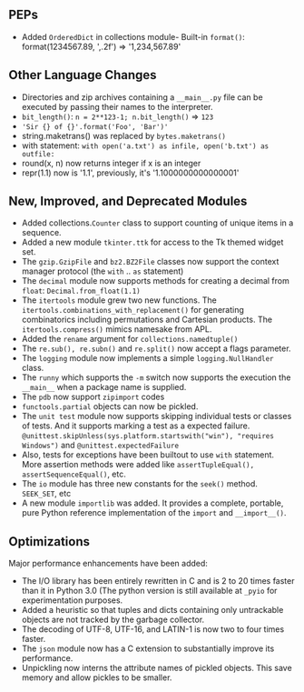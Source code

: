 PEPs
------

- Added `OrderedDict` in collections module- Built-in `format()`: format(1234567.89, ',.2f') => '1,234,567.89'


Other Language Changes
----------------------------

- Directories and zip archives containing a `__main__.py` file can be executed by passing their names to the interpreter.
- `bit_length()`: `n = 2**123-1; n.bit_length()` => `123`
- `'Sir {} of {}'.format('Foo', 'Bar')'`
- string.maketrans() was replaced by `bytes.maketrans()`
- with statement: `with open('a.txt') as infile, open('b.txt') as outfile:`
- round(x, n) now returns integer if x is an integer
- repr(1.1) now is '1.1', previously, it's '1.1000000000000001'

New, Improved, and Deprecated Modules
-----------------------------------------------

- Added collections.`Counter` class to support counting of unique items in a sequence.
- Added a new module `tkinter.ttk` for access to the Tk themed widget set.
- The `gzip.GzipFile` and `bz2.BZ2File` classes now support the context manager protocol (the `with` .. `as` statement)
- The `decimal` module now supports methods for creating a decimal from `float`: `Decimal.from_float(1.1)`
- The `itertools` module grew two new functions. The `itertools.combinations_with_replacement()` for generating combinatorics including permutations and Cartesian products. The `itertools.compress()` mimics namesake from APL.
- Added the `rename` argument for `collections.namedtuple()`
- The `re.sub(), re.subn()` and `re.split()` now accept a flags parameter.
- The `logging` module now implements a simple `logging.NullHandler` class.
- The `runny` which supports the `-m` switch now supports the execution the `__main__` when a package name is supplied.
- The `pdb` now support `zipimport` codes
- `functools.partial` objects can now be pickled.
- The `unit test` module now supports skipping individual tests or classes of tests. And it supports marking a test as a expected failure. `@unittest.skipUnless(sys.platform.startswith("win"), "requires Windows")` and `@unittest.expectedFailure`
- Also, tests for exceptions have been builtout to use `with` statement. More assertion methods were added like `assertTupleEqual(), assertSequenceEqual()`, etc.
- The `io` module has three new constants for the `seek()` method. `SEEK_SET`, etc
- A new module `importlib` was added. It provides a complete, portable, pure Python reference implementation of the `import` and `__import__()`.


Optimizations
---------------

Major performance enhancements have been added:

- The I/O library has been entirely rewritten in C and is 2 to 20 times faster than it in Python 3.0 (The python version is still available at `_pyio` for experimentation purposes.
- Added a heuristic so that tuples and dicts containing only untrackable objects are not tracked by the garbage collector.
- The decoding of UTF-8, UTF-16, and LATIN-1 is now two to four times faster.
- The `json` module now has a C extension to substantially improve its performance.
- Unpickling now interns the attribute names of pickled objects. This save memory and allow pickles to be smaller.